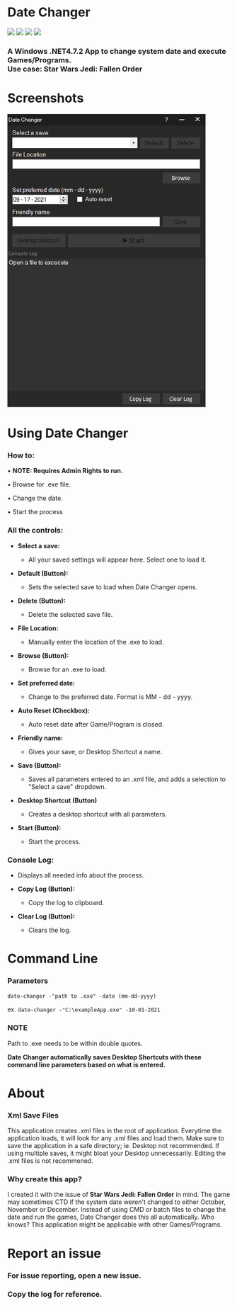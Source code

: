 
# Date Changer
<a  href="https://github.com/DogFoxX/date-changer/releases/latest"><img  src="https://img.shields.io/github/v/release/DogFoxX/date-changer?label=Download%20Latest&style=for-the-badge"></a>
<a  href="https://github.com/DogFoxX/date-changer/releases"><img  src="https://img.shields.io/github/downloads/DogFoxX/date-changer/total?label=Downloads&logo=Github&logoColor=green&style=for-the-badge"></a>
<a  href="https://github.com/DogFoxX/date-changer/issues"><img  src="https://img.shields.io/github/issues/DogFoxX/date-changer?label=Issues&logo=Github&logoColor=green&style=for-the-badge"></a>
<a  href="./LICENSE"><img  src="https://img.shields.io/github/license/dogfoxx/date-changer?logo=Github&logoColor=green&style=for-the-badge"></a>

### A Windows .NET4.7.2 App to change system date and execute Games/Programs.<br>Use case: Star Wars Jedi: Fallen Order

# Screenshots

![alt text](https://raw.githubusercontent.com/DogFoxX/date-changer/main/main_window.JPG)

# Using Date Changer

### How to:
• **NOTE: Requires Admin Rights to run.**

• Browse for .exe file.

• Change the date.

• Start the process


### All the controls:
- **Select a save:**
  - All your saved settings will appear here. Select one to load it.

- **Default (Button):**
  - Sets the selected save to load when Date Changer opens.

- **Delete (Button):**
  - Delete the selected save file.

- **File Location:**
  - Manually enter the location of the .exe to load.

- **Browse (Button):**
  - Browse for an .exe to load.

- **Set preferred date:**
  - Change to the preferred date. Format is MM - dd - yyyy.

- **Auto Reset (Checkbox):**
  - Auto reset date after Game/Program is closed.

- **Friendly name:**
  - Gives your save, or Desktop Shortcut a name.

- **Save (Button):**
  - Saves all parameters entered to an .xml file, and adds a selection to "Select a save" dropdown.

- **Desktop Shortcut (Button)**
  - Creates a desktop shortcut with all parameters.

- **Start (Button):**
  - Start the process.

### Console Log:
- Displays all needed info about the process.

- **Copy Log (Button):**
  - Copy the log to clipboard.

- **Clear Log (Button):**
  - Clears the log.

# Command Line
### Parameters

    date-changer -"path to .exe" -date (mm-dd-yyyy)

ex. `date-changer -"C:\exampleApp.exe" -10-01-2021`

### NOTE
Path to .exe needs to be within double quotes.

**Date Changer automatically saves Desktop Shortcuts with these command line parameters based on what is entered.**

# About
### Xml Save Files
This application creates .xml files in the root of application.
Everytime the application loads, it will look for any .xml files and load them.
Make sure to save the application in a safe directory; ie. Desktop not recommended. If using multiple saves, it might bloat your Desktop unnecessarily.
Editing the .xml files is not recommened.

### Why create this app?
I created it with the issue of **Star Wars Jedi: Fallen Order** in mind.
The game may sometimes CTD if the system date weren't changed to either October, November or December.
Instead of using CMD or batch files to change the date and run the games, Date Changer does this all automatically.
Who knows? This application might be applicable with other Games/Programs.

# Report an issue
### For issue reporting, open a new issue.
### Copy the log for reference.
